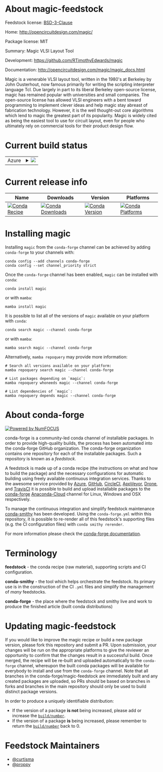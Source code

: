About magic-feedstock
=====================

Feedstock license: [BSD-3-Clause](https://github.com/conda-forge/magic-feedstock/blob/main/LICENSE.txt)

Home: http://opencircuitdesign.com/magic/

Package license: MIT

Summary: Magic VLSI Layout Tool

Development: https://github.com/RTimothyEdwards/magic

Documentation: http://opencircuitdesign.com/magic/magic_docs.html

Magic is a venerable VLSI layout tool, written in the 1980's at Berkeley by John Ousterhout, now famous primarily for writing the scripting interpreter language Tcl.
Due largely in part to its liberal Berkeley open-source license, magic has remained popular with universities and small companies.
The open-source license has allowed VLSI engineers with a bent toward programming to implement clever ideas and help magic stay abreast of fabrication technology.
However, it is the well thought-out core algorithms which lend to magic the greatest part of its popularity.
Magic is widely cited as being the easiest tool to use for circuit layout, even for people who ultimately rely on commercial tools for their product design flow.


Current build status
====================


<table>
    
  <tr>
    <td>Azure</td>
    <td>
      <details>
        <summary>
          <a href="https://dev.azure.com/conda-forge/feedstock-builds/_build/latest?definitionId=16279&branchName=main">
            <img src="https://dev.azure.com/conda-forge/feedstock-builds/_apis/build/status/magic-feedstock?branchName=main">
          </a>
        </summary>
        <table>
          <thead><tr><th>Variant</th><th>Status</th></tr></thead>
          <tbody><tr>
              <td>linux_64</td>
              <td>
                <a href="https://dev.azure.com/conda-forge/feedstock-builds/_build/latest?definitionId=16279&branchName=main">
                  <img src="https://dev.azure.com/conda-forge/feedstock-builds/_apis/build/status/magic-feedstock?branchName=main&jobName=linux&configuration=linux%20linux_64_" alt="variant">
                </a>
              </td>
            </tr><tr>
              <td>linux_aarch64</td>
              <td>
                <a href="https://dev.azure.com/conda-forge/feedstock-builds/_build/latest?definitionId=16279&branchName=main">
                  <img src="https://dev.azure.com/conda-forge/feedstock-builds/_apis/build/status/magic-feedstock?branchName=main&jobName=linux&configuration=linux%20linux_aarch64_" alt="variant">
                </a>
              </td>
            </tr><tr>
              <td>linux_ppc64le</td>
              <td>
                <a href="https://dev.azure.com/conda-forge/feedstock-builds/_build/latest?definitionId=16279&branchName=main">
                  <img src="https://dev.azure.com/conda-forge/feedstock-builds/_apis/build/status/magic-feedstock?branchName=main&jobName=linux&configuration=linux%20linux_ppc64le_" alt="variant">
                </a>
              </td>
            </tr>
          </tbody>
        </table>
      </details>
    </td>
  </tr>
</table>

Current release info
====================

| Name | Downloads | Version | Platforms |
| --- | --- | --- | --- |
| [![Conda Recipe](https://img.shields.io/badge/recipe-magic-green.svg)](https://anaconda.org/conda-forge/magic) | [![Conda Downloads](https://img.shields.io/conda/dn/conda-forge/magic.svg)](https://anaconda.org/conda-forge/magic) | [![Conda Version](https://img.shields.io/conda/vn/conda-forge/magic.svg)](https://anaconda.org/conda-forge/magic) | [![Conda Platforms](https://img.shields.io/conda/pn/conda-forge/magic.svg)](https://anaconda.org/conda-forge/magic) |

Installing magic
================

Installing `magic` from the `conda-forge` channel can be achieved by adding `conda-forge` to your channels with:

```
conda config --add channels conda-forge
conda config --set channel_priority strict
```

Once the `conda-forge` channel has been enabled, `magic` can be installed with `conda`:

```
conda install magic
```

or with `mamba`:

```
mamba install magic
```

It is possible to list all of the versions of `magic` available on your platform with `conda`:

```
conda search magic --channel conda-forge
```

or with `mamba`:

```
mamba search magic --channel conda-forge
```

Alternatively, `mamba repoquery` may provide more information:

```
# Search all versions available on your platform:
mamba repoquery search magic --channel conda-forge

# List packages depending on `magic`:
mamba repoquery whoneeds magic --channel conda-forge

# List dependencies of `magic`:
mamba repoquery depends magic --channel conda-forge
```


About conda-forge
=================

[![Powered by
NumFOCUS](https://img.shields.io/badge/powered%20by-NumFOCUS-orange.svg?style=flat&colorA=E1523D&colorB=007D8A)](https://numfocus.org)

conda-forge is a community-led conda channel of installable packages.
In order to provide high-quality builds, the process has been automated into the
conda-forge GitHub organization. The conda-forge organization contains one repository
for each of the installable packages. Such a repository is known as a *feedstock*.

A feedstock is made up of a conda recipe (the instructions on what and how to build
the package) and the necessary configurations for automatic building using freely
available continuous integration services. Thanks to the awesome service provided by
[Azure](https://azure.microsoft.com/en-us/services/devops/), [GitHub](https://github.com/),
[CircleCI](https://circleci.com/), [AppVeyor](https://www.appveyor.com/),
[Drone](https://cloud.drone.io/welcome), and [TravisCI](https://travis-ci.com/)
it is possible to build and upload installable packages to the
[conda-forge](https://anaconda.org/conda-forge) [Anaconda-Cloud](https://anaconda.org/)
channel for Linux, Windows and OSX respectively.

To manage the continuous integration and simplify feedstock maintenance
[conda-smithy](https://github.com/conda-forge/conda-smithy) has been developed.
Using the ``conda-forge.yml`` within this repository, it is possible to re-render all of
this feedstock's supporting files (e.g. the CI configuration files) with ``conda smithy rerender``.

For more information please check the [conda-forge documentation](https://conda-forge.org/docs/).

Terminology
===========

**feedstock** - the conda recipe (raw material), supporting scripts and CI configuration.

**conda-smithy** - the tool which helps orchestrate the feedstock.
                   Its primary use is in the construction of the CI ``.yml`` files
                   and simplify the management of *many* feedstocks.

**conda-forge** - the place where the feedstock and smithy live and work to
                  produce the finished article (built conda distributions)


Updating magic-feedstock
========================

If you would like to improve the magic recipe or build a new
package version, please fork this repository and submit a PR. Upon submission,
your changes will be run on the appropriate platforms to give the reviewer an
opportunity to confirm that the changes result in a successful build. Once
merged, the recipe will be re-built and uploaded automatically to the
`conda-forge` channel, whereupon the built conda packages will be available for
everybody to install and use from the `conda-forge` channel.
Note that all branches in the conda-forge/magic-feedstock are
immediately built and any created packages are uploaded, so PRs should be based
on branches in forks and branches in the main repository should only be used to
build distinct package versions.

In order to produce a uniquely identifiable distribution:
 * If the version of a package **is not** being increased, please add or increase
   the [``build/number``](https://docs.conda.io/projects/conda-build/en/latest/resources/define-metadata.html#build-number-and-string).
 * If the version of a package **is** being increased, please remember to return
   the [``build/number``](https://docs.conda.io/projects/conda-build/en/latest/resources/define-metadata.html#build-number-and-string)
   back to 0.

Feedstock Maintainers
=====================

* [@curtisma](https://github.com/curtisma/)
* [@proppy](https://github.com/proppy/)

